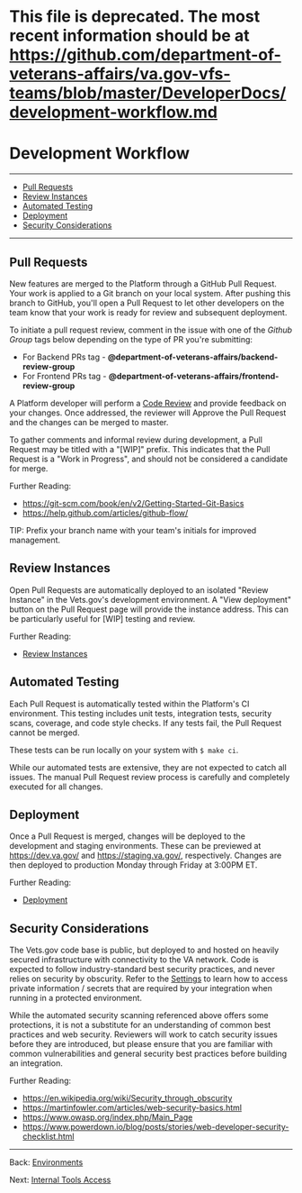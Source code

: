 # This file is deprecated. The most recent information should be at https://github.com/department-of-veterans-affairs/va.gov-vfs-teams/blob/master/DeveloperDocs/development-workflow.md

# Development Workflow

<hr>

* [Pull Requests](#pull-requests)
* [Review Instances](#review-instances)
* [Automated Testing](#automated-testing)
* [Deployment](#deployment)
* [Security Considerations](#security-considerations)

<hr>

## Pull Requests

New features are merged to the Platform through a GitHub Pull Request. Your work is applied to a Git branch on your local system. After pushing this branch to GitHub, you'll open a Pull Request to let other developers on the team know that your work is ready for review and subsequent deployment.

To initiate a pull request review, comment in the issue with one of the *Github Group* tags below depending on the type of PR you're submitting:
- For Backend PRs tag - **@department-of-veterans-affairs/backend-review-group**
- For Frontend PRs tag - **@department-of-veterans-affairs/frontend-review-group**

A Platform developer will perform a [Code Review](https://github.com/department-of-veterans-affairs/vets.gov-team/blob/master/Practice%20Areas/Engineering/Code%20Review%20Norms.md) and provide feedback on your changes. Once addressed, the reviewer will Approve the Pull Request and the changes can be merged to master.

To gather comments and informal review during development, a Pull Request may be titled with a "[WIP]" prefix. This indicates that the Pull Request is a "Work in Progress", and should not be considered a candidate for merge.

Further Reading:

* https://git-scm.com/book/en/v2/Getting-Started-Git-Basics
* https://help.github.com/articles/github-flow/

TIP: Prefix your branch name with your team's initials for improved management.

## Review Instances

Open Pull Requests are automatically deployed to an isolated "Review Instance" in the Vets.gov's development environment. A "View deployment" button on the Pull Request page will provide the instance address. This can be particularly useful for [WIP] testing and review.

Further Reading:
* [Review Instances](review-instances.md)

## Automated Testing

Each Pull Request is automatically tested within the Platform's CI environment. This testing includes unit tests, integration tests, security scans, coverage, and code style checks. If any tests fail, the Pull Request cannot be merged.

These tests can be run locally on your system with `$ make ci`.

While our automated tests are extensive, they are not expected to catch all issues. The manual Pull Request review process is carefully and completely executed for all changes.

## Deployment

Once a Pull Request is merged, changes will be deployed to the development and staging environments. These can be previewed at https://dev.va.gov/ and https://staging.va.gov/, respectively. Changes are then deployed to production Monday through Friday at 3:00PM ET.

Further Reading:

* [Deployment](deployment.md)

## Security Considerations

The Vets.gov code base is public, but deployed to and hosted on heavily secured infrastructure with connectivity to the VA network. Code is expected to follow industry-standard best security practices, and never relies on security by obscurity. Refer to the [Settings](vets-api/settings.md) to learn how to access private information / secrets that are required by your integration when running in a protected environment.

While the automated security scanning referenced above offers some protections, it is not a substitute for an understanding of common best practices and web security. Reviewers will work to catch security issues before they are introduced, but please ensure that you are familiar with common vulnerabilities and general security best practices before building an integration.

Further Reading:

* https://en.wikipedia.org/wiki/Security_through_obscurity
* https://martinfowler.com/articles/web-security-basics.html
* https://www.owasp.org/index.php/Main_Page
* https://www.powerdown.io/blog/posts/stories/web-developer-security-checklist.html

<hr>

Back: [Environments](environments.md)

Next: [Internal Tools Access](internal-tools-access.md)
